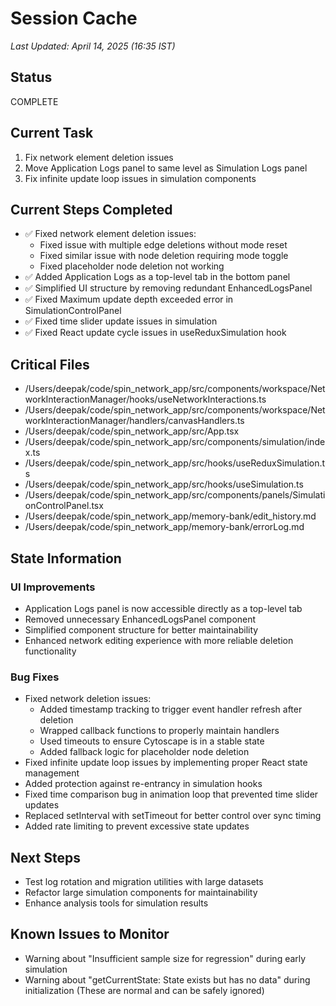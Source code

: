 # Session Cache

*Last Updated: April 14, 2025 (16:35 IST)*

## Status
COMPLETE

## Current Task
1. Fix network element deletion issues
2. Move Application Logs panel to same level as Simulation Logs panel
3. Fix infinite update loop issues in simulation components

## Current Steps Completed
- ✅ Fixed network element deletion issues:
  - Fixed issue with multiple edge deletions without mode reset
  - Fixed similar issue with node deletion requiring mode toggle
  - Fixed placeholder node deletion not working
- ✅ Added Application Logs as a top-level tab in the bottom panel
- ✅ Simplified UI structure by removing redundant EnhancedLogsPanel
- ✅ Fixed Maximum update depth exceeded error in SimulationControlPanel
- ✅ Fixed time slider update issues in simulation
- ✅ Fixed React update cycle issues in useReduxSimulation hook

## Critical Files
- /Users/deepak/code/spin_network_app/src/components/workspace/NetworkInteractionManager/hooks/useNetworkInteractions.ts
- /Users/deepak/code/spin_network_app/src/components/workspace/NetworkInteractionManager/handlers/canvasHandlers.ts
- /Users/deepak/code/spin_network_app/src/App.tsx
- /Users/deepak/code/spin_network_app/src/components/simulation/index.ts
- /Users/deepak/code/spin_network_app/src/hooks/useReduxSimulation.ts
- /Users/deepak/code/spin_network_app/src/hooks/useSimulation.ts
- /Users/deepak/code/spin_network_app/src/components/panels/SimulationControlPanel.tsx
- /Users/deepak/code/spin_network_app/memory-bank/edit_history.md
- /Users/deepak/code/spin_network_app/memory-bank/errorLog.md

## State Information
### UI Improvements
- Application Logs panel is now accessible directly as a top-level tab
- Removed unnecessary EnhancedLogsPanel component
- Simplified component structure for better maintainability
- Enhanced network editing experience with more reliable deletion functionality

### Bug Fixes
- Fixed network deletion issues:
  - Added timestamp tracking to trigger event handler refresh after deletion
  - Wrapped callback functions to properly maintain handlers
  - Used timeouts to ensure Cytoscape is in a stable state
  - Added fallback logic for placeholder node deletion
- Fixed infinite update loop issues by implementing proper React state management
- Added protection against re-entrancy in simulation hooks
- Fixed time comparison bug in animation loop that prevented time slider updates
- Replaced setInterval with setTimeout for better control over sync timing
- Added rate limiting to prevent excessive state updates

## Next Steps
- Test log rotation and migration utilities with large datasets
- Refactor large simulation components for maintainability
- Enhance analysis tools for simulation results

## Known Issues to Monitor
- Warning about "Insufficient sample size for regression" during early simulation
- Warning about "getCurrentState: State exists but has no data" during initialization
  (These are normal and can be safely ignored)